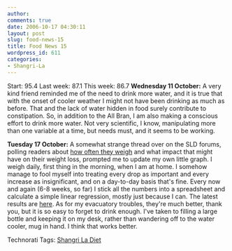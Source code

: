 ```yaml
---
author:
comments: true
date: 2006-10-17 04:30:11
layout: post
slug: food-news-15
title: Food News 15
wordpress_id: 611
categories:
- Shangri-La
---
```


Start: 95.4 Last week: 87.1  This week: 86.7
**Wednesday 11 October:** A very kind friend reminded me of the need to drink more water, and it is true that with the onset of cooler weather I might not have been drinking as much as before. That and the lack of water hidden in food surely contribute to constipation. So, in addition to the All Bran, I am also making a conscious effort to drink more water. Not very scientific, I know, manipulating more than one variable at a time, but needs must,  and it seems to be working.

**Tuesday 17 October:** A somewhat strange thread over on the SLD forums, polling readers about [how often they weigh](http://boards.sethroberts.net/index.php?topic=2742.0) and what impact that might have on their weight loss, prompted me to update my own little graph. I weigh daily, first thing in the morning, when I am at home. I somehow manage to fool myself into treating every drop as important and every increase as insignificant, and on a day-to-day basis that's fine. Every now and again (6-8 weeks, so far) I stick all the numbers into a spreadsheet and calculate a simple linear regression, mostly just because I can. The latest results are [here](http://jeremycherfas.net/uploads/weight-loss-2.png). As for my evacuatory troubles, they're much better, thank you, but it is so easy to forget to drink enough. I've taken to filling a large bottle and keeping it on my desk, rather than wandering off to the water cooler, mug in hand. I think that works better.


Technorati Tags: [Shangri La Diet](http://www.technorati.com/tag/Shangri%20La%20Diet)

